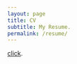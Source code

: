 ```yaml
---
layout: page
title: CV
subtitle: My Resume.
permalink: /resume/
---
```

[click](https://drive.google.com/file/d/1PbVzLjbE3d9L84LX20T-u3TyCi24IIJq/view?usp=sharing).
